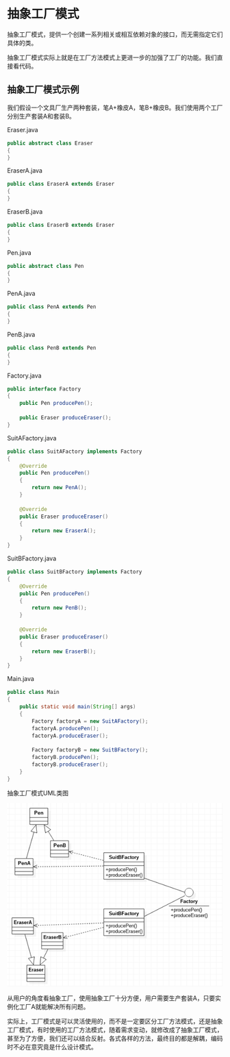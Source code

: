 # 抽象工厂模式

抽象工厂模式，提供一个创建一系列相关或相互依赖对象的接口，而无需指定它们具体的类。

抽象工厂模式实际上就是在工厂方法模式上更进一步的加强了工厂的功能。我们直接看代码。

## 抽象工厂模式示例

我们假设一个文具厂生产两种套装，笔A+橡皮A，笔B+橡皮B。我们使用两个工厂分别生产套装A和套装B。

Eraser.java
```java
public abstract class Eraser
{
}
```

EraserA.java
```java
public class EraserA extends Eraser
{
}
```

EraserB.java
```java
public class EraserB extends Eraser
{
}
```

Pen.java
```java
public abstract class Pen
{
}
```

PenA.java
```java
public class PenA extends Pen
{
}
```

PenB.java
```java
public class PenB extends Pen
{
}
```

Factory.java
```java
public interface Factory
{
	public Pen producePen();

	public Eraser produceEraser();
}
```

SuitAFactory.java
```java
public class SuitAFactory implements Factory
{
	@Override
	public Pen producePen()
	{
		return new PenA();
	}

	@Override
	public Eraser produceEraser()
	{
		return new EraserA();
	}
}
```

SuitBFactory.java
```java
public class SuitBFactory implements Factory
{
	@Override
	public Pen producePen()
	{
		return new PenB();
	}

	@Override
	public Eraser produceEraser()
	{
		return new EraserB();
	}
}
```

Main.java
```java
public class Main
{
	public static void main(String[] args)
	{
		Factory factoryA = new SuitAFactory();
		factoryA.producePen();
		factoryA.produceEraser();

		Factory factoryB = new SuitBFactory();
		factoryB.producePen();
		factoryB.produceEraser();
	}
}
```

抽象工厂模式UML类图

![](res/1.png)

从用户的角度看抽象工厂，使用抽象工厂十分方便，用户需要生产套装A，只要实例化工厂A就能解决所有问题。

实际上，工厂模式是可以灵活使用的，而不是一定要区分工厂方法模式，还是抽象工厂模式，有时使用的工厂方法模式，随着需求变动，就修改成了抽象工厂模式，甚至为了方便，我们还可以结合反射。各式各样的方法，最终目的都是解耦，编码时不必在意究竟是什么设计模式。
